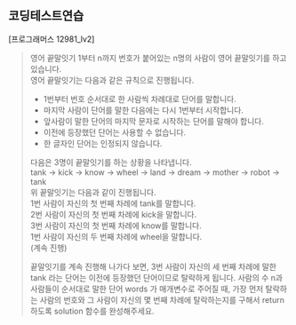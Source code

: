 ## 코딩테스트연습
[프로그래머스 12981_lv2]

> 영어 끝말잇기
> 1부터 n까지 번호가 붙어있는 n명의 사람이 영어 끝말잇기를 하고 있습니다.   
> 영어 끝말잇기는 다음과 같은 규칙으로 진행됩니다.   
>
> - 1번부터 번호 순서대로 한 사람씩 차례대로 단어를 말합니다.
> - 마지막 사람이 단어를 말한 다음에는 다시 1번부터 시작합니다.
> - 앞사람이 말한 단어의 마지막 문자로 시작하는 단어를 말해야 합니다.
> - 이전에 등장했던 단어는 사용할 수 없습니다.
> - 한 글자인 단어는 인정되지 않습니다.
>   
> 다음은 3명이 끝말잇기를 하는 상황을 나타냅니다.   
> tank → kick → know → wheel → land → dream → mother → robot → tank   
> 위 끝말잇기는 다음과 같이 진행됩니다.   
> 1번 사람이 자신의 첫 번째 차례에 tank를 말합니다.   
> 2번 사람이 자신의 첫 번째 차례에 kick을 말합니다.   
> 3번 사람이 자신의 첫 번째 차례에 know를 말합니다.   
> 1번 사람이 자신의 두 번째 차례에 wheel을 말합니다.   
> (계속 진행)
> 
> 끝말잇기를 계속 진행해 나가다 보면, 3번 사람이 자신의 세 번째 차례에 말한 tank 라는 단어는 이전에 등장했던 단어이므로 탈락하게 됩니다.
> 사람의 수 n과 사람들이 순서대로 말한 단어 words 가 매개변수로 주어질 때, 가장 먼저 탈락하는 사람의 번호와 그 사람이 자신의 몇 번째 차례에 탈락하는지를 구해서 return 하도록 solution 함수를 완성해주세요.
